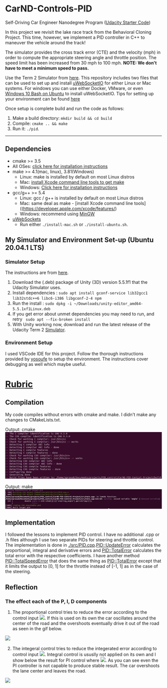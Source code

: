 # CarND-Controls-PID

Self-Driving Car Engineer Nanodegree Program ([Udacity Starter Code](https://github.com/udacity/CarND-PID-Control-Project))

In this project we revisit the lake race track from the Behavioral Cloning Project. This time, however, we implement a PID controller in C++ to maneuver the vehicle around the track!

The simulator provides the cross track error (CTE) and the velocity (mph) in order to compute the appropriate steering angle and throttle position. The speed limit has been increased from 30 mph to 100 mph. **NOTE: We don't have to meet a minimum speed to pass.**

Use the Term 2 Simulator from [here](https://github.com/udacity/self-driving-car-sim/releases). This repository includes two files that can be used to set up and install [uWebSocketIO](https://github.com/uWebSockets/uWebSockets) for either Linux or Mac systems. For windows you can use either Docker, VMware, or even [Windows 10 Bash on Ubuntu](https://www.howtogeek.com/249966/how-to-install-and-use-the-linux-bash-shell-on-windows-10/) to install uWebSocketIO. Tips for setting up your environment can be found [here](https://classroom.udacity.com/nanodegrees/nd013/parts/40f38239-66b6-46ec-ae68-03afd8a601c8/modules/0949fca6-b379-42af-a919-ee50aa304e6a/lessons/f758c44c-5e40-4e01-93b5-1a82aa4e044f/concepts/23d376c7-0195-4276-bdf0-e02f1f3c665d)


Once setup is complete build and run the code as follows:

1. Make a build directory: `mkdir build && cd build`
2. Compile: `cmake .. && make`
3. Run it: `./pid`. 

---

## Dependencies

* cmake >= 3.5
 * All OSes: [click here for installation instructions](https://cmake.org/install/)
* make >= 4.1(mac, linux), 3.81(Windows)
  * Linux: make is installed by default on most Linux distros
  * Mac: [install Xcode command line tools to get make](https://developer.apple.com/xcode/features/)
  * Windows: [Click here for installation instructions](http://gnuwin32.sourceforge.net/packages/make.htm)
* gcc/g++ >= 5.4
  * Linux: gcc / g++ is installed by default on most Linux distros
  * Mac: same deal as make - [install Xcode command line tools]((https://developer.apple.com/xcode/features/)
  * Windows: recommend using [MinGW](http://www.mingw.org/)
* [uWebSockets](https://github.com/uWebSockets/uWebSockets)
  * Run either `./install-mac.sh` or `./install-ubuntu.sh`.

## My Simulator and Environment Set-up (Ubuntu 20.04.1 LTS)

### Simulator Setup

The instructions are from [here](https://medium.com/@kaigo/how-to-install-udacitys-self-driving-car-simulator-on-ubuntu-20-04-14331806d6dd).

1. Download the (.deb) package of Unity (3D) version 5.5.1f1 that the Udacity Simulator uses. 
2. Install dependencies : `sudo apt install gconf-service lib32gcc1 lib32stdc++6 libc6-i386 libgconf-2-4 npm`
3. Run the install : `sudo dpkg -i ~/Downloads/unity-editor_amd64-5.5.1xf1Linux.deb`
4. If you get error about unmet dependencies you may need to run, and retry ` sudo apt --fix-broken install` 
5. With Unity working now, download and run the latest release of the Udacity Term 2 [Simulator](https://github.com/udacity/self-driving-car-sim/releases). 

### Environment Setup

I used VSCode IDE for this project. Follow the thorough instructions provided by [yosoufe](https://gist.github.com/yosoufe/dd37284b7319c484dd77e42947fc82b7) to setup the environment. The instructions cover debugging as well which maybe useful.


# [Rubric](https://review.udacity.com/#!/rubrics/1972/view)

## Compilation

My code compiles without errors with cmake and make. I didn't make any changes to CMakeLists.txt.

Output: cmake
<img src="https://github.com/prasadshingne/CarND-PID-Control-Project/blob/master/output/cmake.jpg"/>

Output: make
<img src="https://github.com/prasadshingne/CarND-PID-Control-Project/blob/master/output/make.jpg"/>


## Implementation

I followed the lessons to implement PID control. I have no additional .cpp or .h files although I use two separate PIDs for steering and throttle control. The implementation is done in [./src/PID.cpp](https://github.com/prasadshingne/CarND-PID-Control-Project/blob/master/src/PID.cpp).[PID::UpdateError](https://github.com/prasadshingne/CarND-PID-Control-Project/blob/98764fad334ce323884c301b6c5c24a01679e90c/src/PID.cpp#L27) calculates the proportional, integral and derivative errors and [PID::TotalError](https://github.com/prasadshingne/CarND-PID-Control-Project/blob/98764fad334ce323884c301b6c5c24a01679e90c/src/PID.cpp#L39) calculates the total error with the respective coefficients. I have another method [PID::TotalSpeedError](https://github.com/prasadshingne/CarND-PID-Control-Project/blob/98764fad334ce323884c301b6c5c24a01679e90c/src/PID.cpp#L53) that does the same thing as [PID::TotalError](https://github.com/prasadshingne/CarND-PID-Control-Project/blob/98764fad334ce323884c301b6c5c24a01679e90c/src/PID.cpp#L39) except that it limits the output to [0, 1] for the throttle instead of [-1, 1] as in the case of the steering.


## Reflection


### The effect each of the P, I, D components 
1. The proportional control tries to reduce the error according to the control input <img src="https://render.githubusercontent.com/render/math?math=U_{P}(t) =K_{P}(t) CTE(t)">. If this is used on its own the car oscillates around the center of the road and the overshoots eventually drive it out of the road as seen in the gif below.

<img src="https://github.com/prasadshingne/CarND-PID-Control-Project/blob/master/output/P.gif"/>

2. The integeral control tries to reduce the integerated error according to control input <img src="https://render.githubusercontent.com/render/math?math=U_{I}(t) = -K_{I}(t)%20 \int_{0}^{t} CTE(t)">. Integral control is ususlly not applied on its own and I show below the result for PI control where <img src="https://render.githubusercontent.com/render/math?math=U_{PI}(t) = U_{P}(t) + U_{I}(t)">. As you can see even the PI controller is not capable to produce stable result. The car overshoots the lane center and leaves the road.

<img src="https://github.com/prasadshingne/CarND-PID-Control-Project/blob/master/output/PI.gif"/>
